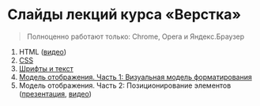 # Слайды лекций курса «Верстка»

> Полноценно работают только: Chrome, Opera и Яндекс.Браузер

1. HTML ([видео](https://www.youtube.com/watch?v=ZlcERf6Jp9c&feature=youtu.be))
2. [CSS](https://rawgit.com/urfu-2016/markup-slides/master/02-css/index.html#/)
3. [Шрифты и текст](https://rawgit.com/urfu-2017/markup-slides/master/03-fonts-and-text/index.html#/)
4. [Модель отображения. Часть 1: Визуальная модель форматирования](https://rawgit.com/urfu-2016/markup-slides/master/04-mo-1/index.html#/)
5. Модель отображения. Часть 2: Позиционирование элементов ([презентация](https://rawgit.com/urfu-2016/markup-slides/master/05-mo-2/index.html#/), [видео](https://www.youtube.com/watch?v=BzhWTyn3flU&feature=youtu.be))
